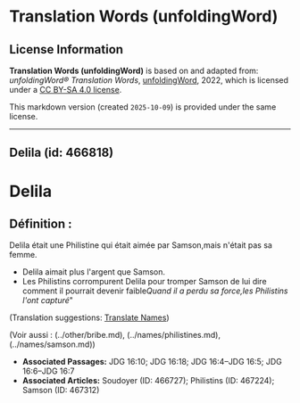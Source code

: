 # Translation Words (unfoldingWord)

## License Information

**Translation Words (unfoldingWord)** is based on and adapted from: _unfoldingWord® Translation Words_, [unfoldingWord](https://unfoldingword.org/utw), 2022, which is licensed under a [CC BY-SA 4.0 license](https://creativecommons.org/licenses/by-sa/4.0/legalcode.en).

This markdown version (created `2025-10-09`) is provided under the same license.



--------------------------------

## Delila (id: 466818)

Delila
======

Définition :
------------

Delila était une Philistine qui était aimée par Samson,mais n'était pas sa femme.

* Delila aimait plus l'argent que Samson.
* Les Philistins corrompurent Delila pour tromper Samson de lui dire comment il pourrait devenir faible*Quand il a perdu sa force,les Philistins l'ont capturé*"

(Translation suggestions: [Translate Names](rc://en/ta/man/translate/translate-names))

(Voir aussi : (../other/bribe.md), (../names/philistines.md), (../names/samson.md))

* **Associated Passages:** JDG 16:10; JDG 16:18; JDG 16:4–JDG 16:5; JDG 16:6–JDG 16:7
* **Associated Articles:** Soudoyer (ID: 466727); Philistins (ID: 467224); Samson (ID: 467312)

